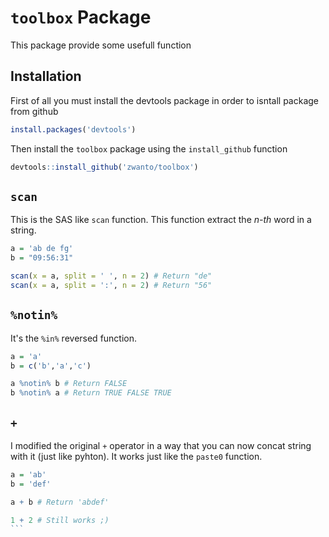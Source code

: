 # `toolbox` Package

This package provide some usefull function

## Installation

First of all you must install the devtools package in order to isntall package from github

```r
install.packages('devtools')
```

Then install the `toolbox` package using the `install_github` function

```r
devtools::install_github('zwanto/toolbox')
```

## `scan`

This is the SAS like `scan` function. This function extract the *n-th* word in a string.

```r
a = 'ab de fg'
b = "09:56:31"

scan(x = a, split = ' ', n = 2) # Return "de"
scan(x = a, split = ':', n = 2) # Return "56"
```

## `%notin%`

It's the `%in%` reversed function.


```r
a = 'a'
b = c('b','a','c')

a %notin% b # Return FALSE
b %notin% a # Return TRUE FALSE TRUE
```

## `+`

I modified the original `+` operator in a way that you can now concat string with it (just like pyhton). It works just like the `paste0` function.

````r
a = 'ab'
b = 'def'

a + b # Return 'abdef'

1 + 2 # Still works ;)
```